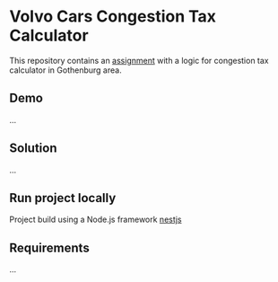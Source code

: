 # Volvo Cars Congestion Tax Calculator

This repository contains an [assignment](ASSIGNMENT.md) with a logic for congestion tax calculator in Gothenburg area.

## Demo

...

## Solution

...

## Run project locally

Project build using a Node.js framework [nestjs](https://nestjs.com/)

## Requirements

...
